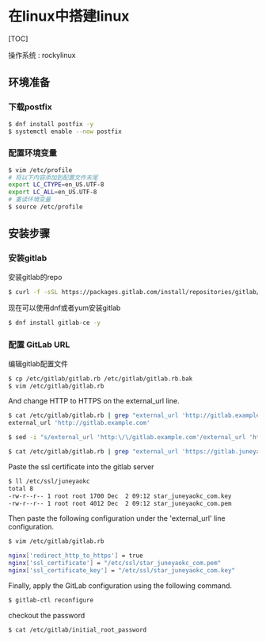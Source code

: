 # 在linux中搭建linux

[TOC]

操作系统 : rockylinux

## 环境准备

### 下载postfix

```bash
$ dnf install postfix -y 
$ systemctl enable --now postfix
```

### 配置环境变量

```bash
$ vim /etc/profile
# 将以下内容添加到配置文件末尾
export LC_CTYPE=en_US.UTF-8
export LC_ALL=en_US.UTF-8
# 重读环境变量
$ source /etc/profile
```

## 安装步骤

### 安装gitlab 

安装gitlab的repo

```bash
$ curl -f -sSL https://packages.gitlab.com/install/repositories/gitlab/gitlab-ce/script.rpm.sh | sudo bash 
```

现在可以使用dnf或者yum安装gitlab

```bash
$ dnf install gitlab-ce -y
```

### 配置 GitLab URL

编辑gitlab配置文件

```bash
$ cp /etc/gitlab/gitlab.rb /etc/gitlab/gitlab.rb.bak
$ vim /etc/gitlab/gitlab.rb
```

And change HTTP to HTTPS on the external_url line.

```bash
$ cat /etc/gitlab/gitlab.rb | grep "external_url 'http://gitlab.example.com'"
external_url 'http://gitlab.example.com'

$ sed -i "s/external_url 'http:\/\/gitlab.example.com'/external_url 'https:\/\/gitlab.juneyaokc.com'/g" /etc/gitlab/gitlab.rb 

$ cat /etc/gitlab/gitlab.rb | grep "external_url 'https://gitlab.juneyaokc.com'"
```

Paste the ssl certificate into the gitlab server

```bash
$ ll /etc/ssl/juneyaokc
total 8
-rw-r--r-- 1 root root 1700 Dec  2 09:12 star_juneyaokc_com.key
-rw-r--r-- 1 root root 4012 Dec  2 09:12 star_juneyaokc_com.pem
```

Then paste the following configuration under the 'external_url' line configuration.

```bash
$ vim /etc/gitlab/gitlab.rb

nginx['redirect_http_to_https'] = true
nginx['ssl_certificate'] = "/etc/ssl/star_juneyaokc_com.pem"
nginx['ssl_certificate_key'] = "/etc/ssl/star_juneyaokc_com.key"
```

Finally, apply the GitLab configuration using the following command.

```bash
$ gitlab-ctl reconfigure
```

checkout the password

```bash
$ cat /etc/gitlab/initial_root_password
```

